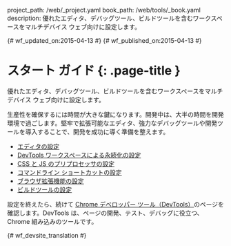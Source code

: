 project_path: /web/_project.yaml
book_path: /web/tools/_book.yaml
description: 優れたエディタ、デバッグツール、ビルドツールを含むワークスペースをマルチデバイス ウェブ向けに設定します。

{# wf_updated_on:2015-04-13 #}
{# wf_published_on:2015-04-13 #}

# スタート ガイド {: .page-title }

優れたエディタ、デバッグツール、ビルドツールを含むワークスペースをマルチデバイス ウェブ向けに設定します。

生産性を確保するには時間が大きな鍵になります。開発中は、大半の時間を開発環境で過ごします。堅牢で拡張可能なエディタ、強力なデバッグツールや開発ツールを導入することで、開発を成功に導く準備を整えます。

* [エディタの設定](setup-editor)
* [DevTools ワークスペースによる永続化の設定](setup-workflow)
* [CSS と JS のプリプロセッサの設定](setup-preprocessors)
* [コマンドライン ショートカットの設定](setup-shortcuts)
* [ブラウザ拡張機能の設定](setup-extensions)
* [ビルドツールの設定](setup-buildtools)

設定を終えたら、続けて [Chrome デベロッパー ツール（DevTools）](/web/tools/chrome-devtools)のページを確認します。DevTools は、ページの開発、テスト、デバッグに役立つ、Chrome 組み込みのツールです。


{# wf_devsite_translation #}
